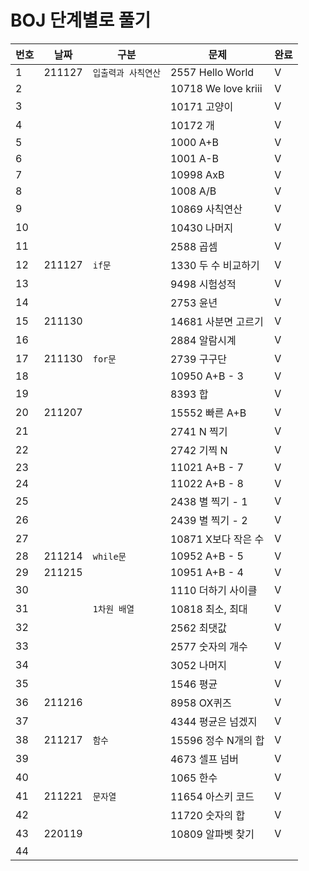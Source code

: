 # BOJ 단계별로 풀기

| 번호 | 날짜   | 구분                | 문제                | 완료 |
| ---- | ------ | ------------------- | ------------------- | ---- |
| 1    | 211127 | `입출력과 사칙연산` | 2557 Hello World    | V    |
| 2    |        |                     | 10718 We love kriii | V    |
| 3    |        |                     | 10171 고양이        | V    |
| 4    |        |                     | 10172 개            | V    |
| 5    |        |                     | 1000 A+B            | V    |
| 6    |        |                     | 1001 A-B            | V    |
| 7    |        |                     | 10998 AxB           | V    |
| 8    |        |                     | 1008 A/B            | V    |
| 9    |        |                     | 10869 사칙연산      | V    |
| 10   |        |                     | 10430 나머지        | V    |
| 11   |        |                     | 2588 곱셈           | V    |
| 12   | 211127 | `if문`              | 1330 두 수 비교하기 | V    |
| 13   |        |                     | 9498 시험성적       | V    |
| 14   |        |                     | 2753 윤년           | V    |
| 15   | 211130 |                     | 14681 사분면 고르기 | V    |
| 16   |        |                     | 2884 알람시계       | V    |
| 17   | 211130 | `for문`             | 2739 구구단         | V    |
| 18   |        |                     | 10950 A+B - 3         | V    |
| 19   |        |                     | 8393 합             | V    |
| 20   | 211207 |                     | 15552 빠른 A+B        | V    |
| 21   |        |                     | 2741 N 찍기           | V     |
| 22   |        |                     | 2742 기찍 N           | V     |
| 23   |        |                     | 11021 A+B - 7          | V     |
| 24   |        |                     | 11022 A+B - 8          | V     |
| 25   |        |                     | 2438 별 찍기 - 1         | V     |
| 26   |        |                     | 2439 별 찍기 - 2         | V     |
| 27   |        |                     | 10871 X보다 작은 수            | V    |
| 28   | 211214 | `while문` | 10952 A+B - 5 | V |
| 29   | 211215 |                     | 10951 A+B - 4 | V |
| 30   |        |                     | 1110 더하기 사이클 | V |
| 31   |        | `1차원 배열` | 10818 최소, 최대 | V |
| 32   |        |                     | 2562 최댓값 | V |
| 33   |        |                     | 2577 숫자의 개수 | V |
| 34 |        |                     | 3052 나머지 | V |
| 35 | | | 1546 평균 | V |
| 36 | 211216 | | 8958 OX퀴즈 | V |
| 37 | | | 4344 평균은 넘겠지 | V |
| 38 | 211217 | `함수` | 15596 정수 N개의 합 | V |
| 39 | | | 4673 셀프 넘버 | V |
| 40 | | | 1065 한수 | V |
| 41 | 211221 | `문자열` | 11654 아스키 코드 | V |
| 42 | | | 11720 숫자의 합 | V |
| 43 | 220119 | | 10809 알파벳 찾기 | V |
| 44 | | | | |
